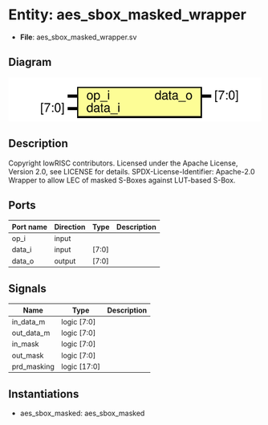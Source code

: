 # Entity: aes_sbox_masked_wrapper

- **File**: aes_sbox_masked_wrapper.sv
## Diagram

![Diagram](aes_sbox_masked_wrapper.svg "Diagram")
## Description

Copyright lowRISC contributors.
 Licensed under the Apache License, Version 2.0, see LICENSE for details.
 SPDX-License-Identifier: Apache-2.0
 Wrapper to allow LEC of masked S-Boxes against LUT-based S-Box.
 
## Ports

| Port name | Direction | Type  | Description |
| --------- | --------- | ----- | ----------- |
| op_i      | input     |       |             |
| data_i    | input     | [7:0] |             |
| data_o    | output    | [7:0] |             |
## Signals

| Name        | Type         | Description |
| ----------- | ------------ | ----------- |
| in_data_m   | logic  [7:0] |             |
| out_data_m  | logic  [7:0] |             |
| in_mask     | logic  [7:0] |             |
| out_mask    | logic  [7:0] |             |
| prd_masking | logic [17:0] |             |
## Instantiations

- aes_sbox_masked: aes_sbox_masked
